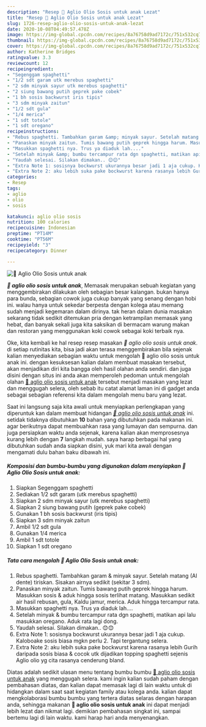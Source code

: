 ```yaml
---
description: "Resep 🍝 Aglio Olio Sosis untuk anak Lezat"
title: "Resep 🍝 Aglio Olio Sosis untuk anak Lezat"
slug: 1726-resep-aglio-olio-sosis-untuk-anak-lezat
date: 2020-10-08T04:49:57.478Z
image: https://img-global.cpcdn.com/recipes/8a76758d9ad7172c/751x532cq70/🍝-aglio-olio-sosis-untuk-anak-foto-resep-utama.jpg
thumbnail: https://img-global.cpcdn.com/recipes/8a76758d9ad7172c/751x532cq70/🍝-aglio-olio-sosis-untuk-anak-foto-resep-utama.jpg
cover: https://img-global.cpcdn.com/recipes/8a76758d9ad7172c/751x532cq70/🍝-aglio-olio-sosis-untuk-anak-foto-resep-utama.jpg
author: Katherine Bridges
ratingvalue: 3.3
reviewcount: 12
recipeingredient:
- "Segenggam spaghetti"
- "1/2 sdt garam utk merebus spaghetti"
- "2 sdm minyak sayur utk merebus spaghetti"
- "2 siung bawang putih geprek pake cobek"
- "1 bh sosis backwurst iris tipis"
- "3 sdm minyak zaitun"
- "1/2 sdt gula"
- "1/4 merica"
- "1 sdt totole"
- "1 sdt oregano"
recipeinstructions:
- "Rebus spaghetti. Tambahkan garam &amp; minyak sayur. Setelah matang (Al dente) tiriskan. Sisakan airnya sedikit (sekitar 3 sdm)."
- "Panaskan minyak zaitun. Tumis bawang putih geprek hingga harum. Masukkan sosis &amp; aduk hingga sosis terlihat matang. Masukkan sedikit air hasil rebusan, gula, Kaldu jamur, merica. Aduk hingga tercampur rata."
- "Masukkan spaghetti nya. Trus ya diaduk lah...."
- "Setelah minyak &amp; bumbu tercampur rata dgn spaghetti, matikan api lalu masukkan oregano. Aduk rata lagi dong."
- "Yaudah selesai. Silakan dimakan.. 😊😊"
- "Extra Note 1: sosisnya bockwurst ukurannya besar jadi 1 aja cukup. Kaloboake sosis biasa mgkn perlu 2. Tapi tergantung selera."
- "Extra Note 2: aku lebih suka pake bockwurst karena rasanya lebih Gurih daripada sosis biasa &amp; cocok utk dijadikan topping spaghetti sejenis Aglio olio yg cita rasanya cenderung bland."
categories:
- Resep
tags:
- aglio
- olio
- sosis

katakunci: aglio olio sosis 
nutrition: 100 calories
recipecuisine: Indonesian
preptime: "PT14M"
cooktime: "PT56M"
recipeyield: "3"
recipecategory: Dinner

---
```



![🍝 Aglio Olio Sosis untuk anak](https://img-global.cpcdn.com/recipes/8a76758d9ad7172c/751x532cq70/🍝-aglio-olio-sosis-untuk-anak-foto-resep-utama.jpg)

<b><i>🍝 aglio olio sosis untuk anak</i></b>, Memasak merupakan sebuah kegiatan yang menggembirakan dilakukan oleh sebagian besar kalangan. bukan hanya para bunda, sebagian cowok juga cukup banyak yang senang dengan hobi ini. walau hanya untuk sekedar berpesta dengan kolega atau memang sudah menjadi kegemaran dalam dirinya. tak heran dalam dunia masakan sekarang tidak sedikit ditemukan pria dengan ketrampilan memasak yang hebat, dan banyak sekali juga kita saksikan di bermacam warung makan dan restoran yang menggunakan koki cowok sebagai koki terbaik nya.



Oke, kita kembali ke hal resep resep masakan <i>🍝 aglio olio sosis untuk anak</i>. di setiap rutinitas kita, bisa jadi akan terasa menggembirakan bila sejenak kalian menyediakan sebagian waktu untuk mengolah 🍝 aglio olio sosis untuk anak ini. dengan kesuksesan kalian dalam membuat masakan tersebut, akan menjadikan diri kita bangga oleh hasil olahan anda sendiri. dan juga disini dengan situs ini anda akan memperoleh pedoman untuk mengolah olahan <u>🍝 aglio olio sosis untuk anak</u> tersebut menjadi masakan yang lezat dan menggugah selera, oleh sebab itu catat alamat laman ini di gadget anda sebagai sebagian referensi kita dalam mengolah menu baru yang lezat.


Saat ini langsung saja kita awali untuk menyiapkan perlengkapan yang diperuntuk kan dalam membuat hidangan <u><i>🍝 aglio olio sosis untuk anak</i></u> ini. setidak tidaknya dibutuhkan <b>10</b> bahan yang dibutuhkan pada makanan ini. agar berikutnya dapat membuahkan rasa yang lumayan dan sempurna. dan juga persiapkan waktu anda sejenak, karena kalian akan memprosesnya kurang lebih dengan <b>7</b> langkah mudah. saya harap berbagai hal yang dibutuhkan sudah anda siapkan disini, yuk mari kita awali dengan mengamati dulu bahan baku dibawah ini.

<!--inarticleads1-->

##### Komposisi dan bumbu-bumbu yang digunakan dalam menyiapkan 🍝 Aglio Olio Sosis untuk anak:

1. Siapkan Segenggam spaghetti
1. Sediakan 1/2 sdt garam (utk merebus spaghetti)
1. Siapkan 2 sdm minyak sayur (utk merebus spaghetti)
1. Siapkan 2 siung bawang putih (geprek pake cobek)
1. Gunakan 1 bh sosis backwurst (iris tipis)
1. Siapkan 3 sdm minyak zaitun
1. Ambil 1/2 sdt gula
1. Gunakan 1/4 merica
1. Ambil 1 sdt totole
1. Siapkan 1 sdt oregano




<!--inarticleads2-->

##### Tata cara mengolah 🍝 Aglio Olio Sosis untuk anak:

1. Rebus spaghetti. Tambahkan garam &amp; minyak sayur. Setelah matang (Al dente) tiriskan. Sisakan airnya sedikit (sekitar 3 sdm).
1. Panaskan minyak zaitun. Tumis bawang putih geprek hingga harum. Masukkan sosis &amp; aduk hingga sosis terlihat matang. Masukkan sedikit air hasil rebusan, gula, Kaldu jamur, merica. Aduk hingga tercampur rata.
1. Masukkan spaghetti nya. Trus ya diaduk lah....
1. Setelah minyak &amp; bumbu tercampur rata dgn spaghetti, matikan api lalu masukkan oregano. Aduk rata lagi dong.
1. Yaudah selesai. Silakan dimakan.. 😊😊
1. Extra Note 1: sosisnya bockwurst ukurannya besar jadi 1 aja cukup. Kaloboake sosis biasa mgkn perlu 2. Tapi tergantung selera.
1. Extra Note 2: aku lebih suka pake bockwurst karena rasanya lebih Gurih daripada sosis biasa &amp; cocok utk dijadikan topping spaghetti sejenis Aglio olio yg cita rasanya cenderung bland.




Diatas adalah sedikit ulasan menu tentang bumbu bumbu <u>🍝 aglio olio sosis untuk anak</u> yang menggugah selera. kami ingin kalian sudah paham dengan pembahasan diatas, dan kalian dapat memasak lagi di lain waktu untuk di hidangkan dalam saat saat kegiatan family atau kolega anda. kalian dapat mengkolaborasi bumbu bumbu yang tertera diatas selaras dengan harapan anda, sehingga makanan <b>🍝 aglio olio sosis untuk anak</b> ini dapat menjadi lebih lezat dan nikmat lagi. demikian pembahasan singkat ini, sampai bertemu lagi di lain waktu. kami harap hari anda menyenangkan.
